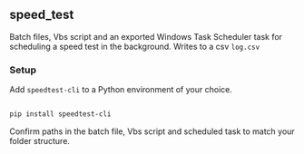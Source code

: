 ## speed_test

Batch files, Vbs script and an exported Windows Task Scheduler task for scheduling a speed test in the background.
Writes to a csv ```log.csv```

### Setup

Add ```speedtest-cli``` to a Python environment of your choice.

```bash

pip install speedtest-cli

```

Confirm paths in the batch file, Vbs script and scheduled task to match your folder structure. 